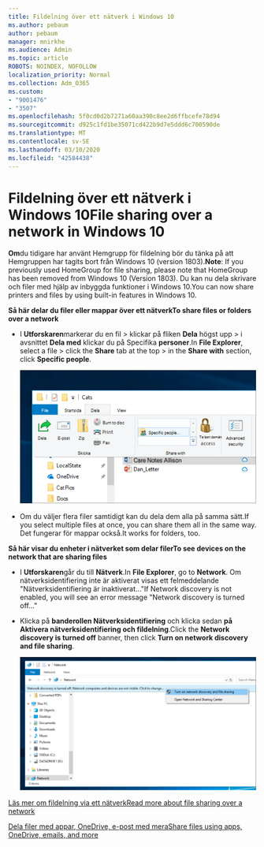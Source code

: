 ```yaml
---
title: Fildelning över ett nätverk i Windows 10
ms.author: pebaum
author: pebaum
manager: mnirkhe
ms.audience: Admin
ms.topic: article
ROBOTS: NOINDEX, NOFOLLOW
localization_priority: Normal
ms.collection: Adm_O365
ms.custom:
- "9001476"
- "3507"
ms.openlocfilehash: 5f0cd0d2b7271a60aa390c8ee2d6ffbcefe78d94
ms.sourcegitcommit: d925c1fd1be35071cd422b9d7e5ddd6c700590de
ms.translationtype: MT
ms.contentlocale: sv-SE
ms.lasthandoff: 03/10/2020
ms.locfileid: "42584438"
---
```

# <a name="file-sharing-over-a-network-in-windows-10"></a><span data-ttu-id="e12e8-102">Fildelning över ett nätverk i Windows 10</span><span class="sxs-lookup"><span data-stu-id="e12e8-102">File sharing over a network in Windows 10</span></span>

<span data-ttu-id="e12e8-103">**Om**du tidigare har använt Hemgrupp för fildelning bör du tänka på att Hemgruppen har tagits bort från Windows 10 (version 1803).</span><span class="sxs-lookup"><span data-stu-id="e12e8-103">**Note**: If you previously used HomeGroup for file sharing, please note that HomeGroup has been removed from Windows 10 (Version 1803).</span></span> <span data-ttu-id="e12e8-104">Du kan nu dela skrivare och filer med hjälp av inbyggda funktioner i Windows 10.</span><span class="sxs-lookup"><span data-stu-id="e12e8-104">You can now share printers and files by using built-in features in Windows 10.</span></span>

<span data-ttu-id="e12e8-105">**Så här delar du filer eller mappar över ett nätverk**</span><span class="sxs-lookup"><span data-stu-id="e12e8-105">**To share files or folders over a network**</span></span>

- <span data-ttu-id="e12e8-106">I **Utforskaren**markerar du en fil > klickar på fliken **Dela** högst upp > i avsnittet **Dela med** klickar du på Specifika **personer**.</span><span class="sxs-lookup"><span data-stu-id="e12e8-106">In **File Explorer**, select a file > click the **Share** tab at the top > in the **Share with** section, click **Specific people**.</span></span>

    ![Dela en fil med specifika personer.](media/share-with-specific-people.png)
          
- <span data-ttu-id="e12e8-108">Om du väljer flera filer samtidigt kan du dela dem alla på samma sätt.</span><span class="sxs-lookup"><span data-stu-id="e12e8-108">If you select multiple files at once, you can share them all in the same way.</span></span> <span data-ttu-id="e12e8-109">Det fungerar för mappar också.</span><span class="sxs-lookup"><span data-stu-id="e12e8-109">It works for folders, too.</span></span>

<span data-ttu-id="e12e8-110">**Så här visar du enheter i nätverket som delar filer**</span><span class="sxs-lookup"><span data-stu-id="e12e8-110">**To see devices on the network that are sharing files**</span></span>

- <span data-ttu-id="e12e8-111">I **Utforskaren**går du till **Nätverk**.</span><span class="sxs-lookup"><span data-stu-id="e12e8-111">In **File Explorer**, go to **Network**.</span></span> <span data-ttu-id="e12e8-112">Om nätverksidentifiering inte är aktiverat visas ett felmeddelande "Nätverksidentifiering är inaktiverat..."</span><span class="sxs-lookup"><span data-stu-id="e12e8-112">If Network discovery is not enabled, you will see an error message "Network discovery is turned off..."</span></span>

- <span data-ttu-id="e12e8-113">Klicka på **banderollen Nätverksidentifiering** och klicka sedan **på Aktivera nätverksidentifiering och fildelning**.</span><span class="sxs-lookup"><span data-stu-id="e12e8-113">Click the **Network discovery is turned off** banner, then click **Turn on network discovery and file sharing**.</span></span>

    ![Aktivera nätverksidentifiering och fildelning.](media/turn-on-network-discovery.png)

[<span data-ttu-id="e12e8-115">Läs mer om fildelning via ett nätverk</span><span class="sxs-lookup"><span data-stu-id="e12e8-115">Read more about file sharing over a network</span></span>](https://support.microsoft.com/help/4092694/windows-10-file-sharing-over-a-network)

[<span data-ttu-id="e12e8-116">Dela filer med appar, OneDrive, e-post med mera</span><span class="sxs-lookup"><span data-stu-id="e12e8-116">Share files using apps, OneDrive, emails, and more</span></span>](https://support.microsoft.com/help/4027674/windows-10-share-files-in-file-explorer)

